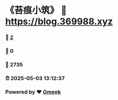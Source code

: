 # 《苔痕小筑》 :link: https://blog.369988.xyz 
### :page_facing_up: [2](https://blog.369988.xyz/tag.html) 
### :speech_balloon: 0 
### :hibiscus: 2735 
### :alarm_clock: 2025-05-03 13:12:37 
### Powered by :heart: [Gmeek](https://github.com/Meekdai/Gmeek)
